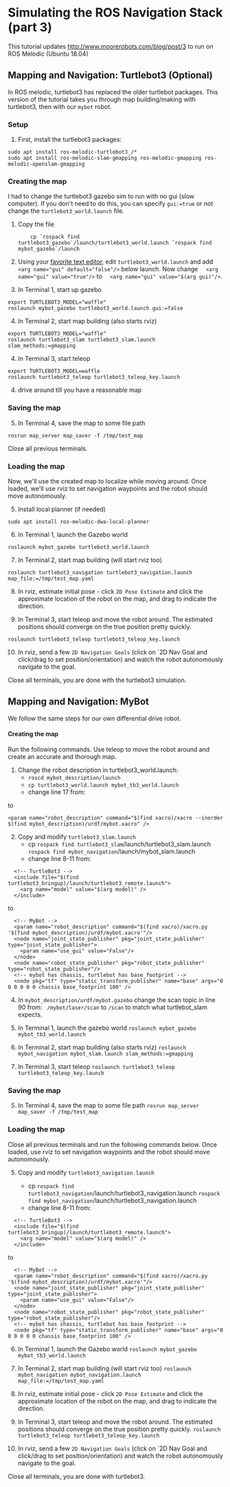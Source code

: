 # Simulating the ROS Navigation Stack (part 3)

This tutorial updates http://www.moorerobots.com/blog/post/3 to run on ROS Melodic (Ubuntu 18.04)

## Mapping and Navigation: Turtlebot3 (Optional)
In ROS melodic, turtlebot3 has replaced the older turtlebot packages.  This
version of the tutorial takes you through map building/making with turtlebot3,
then with our `mybot` robot.

### Setup
1. First, install the turtlebot3 packages:
```
sudo apt install ros-melodic-turtlebot3_/*
sudo apt install ros-melodic-slam-gmapping ros-melodic-gmapping ros-melodic-openslam-gmapping
```

### Creating the map
I had to change the turtlebot3 gazebo sim to run with no gui (slow computer).  If you don't need to do this, you can specify `gui:=true` or not change the `turtlebot3_world.launch` file.

1. Copy the file
    ```
        cp `rospack find turtlebot3_gazebo`/launch/turtlebot3_world.launch `rospack find mybot_gazebo`/launch
    ```
2. Using your [favorite text editor](http://vim.org), edit `turtlebot3_world.launch` and add
`<arg name="gui" default="false"/>` below launch.  Now change
`  <arg name="gui" value="true"/>`
to
`  <arg name="gui" value="$(arg gui)"/>`.  

2.  In Terminal 1, start up gazebo

```
export TURTLEBOT3_MODEL="waffle"
roslaunch mybot_gazebo turtlebot3_world.launch gui:=false
```

4. In Terminal 2, start map building (also starts rviz)
```
export TURTLEBOT3_MODEL="waffle"
roslaunch turtlebot3_slam turtlebot3_slam.launch slam_methods:=gmapping
```

4. In Terminal 3, start teleop
```
export TURTLEBOT3_MODEL=waffle
roslaunch turtlebot3_teleop turtlebot3_teleop_key.launch
```

4. drive around till you have a reasonable map

### Saving the map
5. In Terminal 4, save the map to some file path
```
rosrun map_server map_saver -f /tmp/test_map
```
Close all previous terminals.

### Loading the map
Now, we'll use the created map to localize while moving around.  Once
loaded, we'll use rviz to set navigation waypoints and the robot should move
autonomously.

5. Install local planner (if needed)
```
sudo apt install ros-melodic-dwa-local-planner
```

6. In Terminal 1, launch the Gazebo world
```
roslaunch mybot_gazebo turtlebot3_world.launch
```

7. In Terminal 2, start map building (will start rviz too)
```
roslaunch turtlebot3_navigation turtlebot3_navigation.launch map_file:=/tmp/test_map.yaml
```

8. In rviz, estimate initial pose - click `2D Pose Estimate` and click the approximate location of the robot on the map, and drag to indicate the direction.

9. In Terminal 3, start teleop and move the robot around.  The estimated positions should converge on the true position pretty quickly.
```
roslaunch turtlebot3_teleop turtlebot3_teleop_key.launch
```

10. In rviz, send a few `2D Navigation Goals` (click on `2D Nav Goal and click/drag to set position/orientation) and watch the robot autonomously navigate to the goal.

Close all terminals, you are done with the turtlebot3 simulation.

## Mapping and Navigation: MyBot
We follow the same steps for our own differential drive robot.

#### Creating the map
Run the following commands.  Use teleop to move the robot around and create an accurate and thorough map.

1. Change the robot description in turtlebot3_world.launch:
    * `roscd mybot_description/launch`
    * `cp turtlebot3_world.launch mybot_tb3_world.launch`
    * change line 17 from:
         <param name="robot_description" command="$(find xacro)/xacro --inorder $(find turtlebot3_description)/urdf/turtlebot3_$(arg model).urdf.xacro" /> 
to
```
<param name="robot_description" command="$(find xacro)/xacro --inorder $(find mybot_description)/urdf/mybot.xacro" /> 
```

2. Copy and modify `turtlebot3_slam.launch`
    * cp ``rospack find turtlebot3_slam``/launch/turtlebot3_slam.launch ``rospack find mybot_navigation``/launch/mybot_slam.launch
    * change line 8-11 from:
```
  <!-- TurtleBot3 -->
  <include file="$(find turtlebot3_bringup)/launch/turtlebot3_remote.launch">
    <arg name="model" value="$(arg model)" />
  </include>
```
to
```
  <!-- MyBot -->
  <param name="robot_description" command="$(find xacro)/xacro.py '$(find mybot_description)/urdf/mybot.xacro'"/>
  <node name="joint_state_publisher" pkg="joint_state_publisher" type="joint_state_publisher">
    <param name="use_gui" value="False"/>
  </node>
  <node name="robot_state_publisher" pkg="robot_state_publisher" type="robot_state_publisher"/>
  <!-- mybot has chassis, turtlebot has base_footprint -->
  <node pkg="tf" type="static_transform_publisher" name="base" args="0 0 0 0 0 0 chassis base_footprint 100" />
```

4. In `mybot_description/urdf/mybot.gazebo` change the scan topic in line 90 from:
   ` /mybot/laser/scan` to `/scan`
 to match what turtlebot_slam expects.

2. In Terminal 1, launch the gazebo world
`roslaunch mybot_gazebo mybot_tb3_world.launch`

3. In Terminal 2, start map building (also starts rviz)
`roslaunch mybot_navigation mybot_slam.launch slam_methods:=gmapping`

4. In Terminal 3, start teleop
`roslaunch turtlebot3_teleop turtlebot3_teleop_key.launch`

### Saving the map
5. In Terminal 4, save the map to some file path
`rosrun map_server map_saver -f /tmp/test_map`

### Loading the map
Close all previous terminals and run the following commands below.  Once loaded, use rviz to set navigation waypoints and the robot should move autonomously.

5. Copy and modify `turtlebot3_navigation.launch`

    * cp `rospack find turtlebot3_navigation`/launch/turtlebot3_navigation.launch `rospack find mybot_navigation`/launch/turtlebot3_navigation.launch
    * change line 8-11 from:
```
  <!-- TurtleBot3 -->
  <include file="$(find turtlebot3_bringup)/launch/turtlebot3_remote.launch">
    <arg name="model" value="$(arg model)" />
  </include>
```
to
```
  <!-- MyBot -->
  <param name="robot_description" command="$(find xacro)/xacro.py '$(find mybot_description)/urdf/mybot.xacro'"/>
  <node name="joint_state_publisher" pkg="joint_state_publisher" type="joint_state_publisher">
    <param name="use_gui" value="False"/>
  </node>
  <node name="robot_state_publisher" pkg="robot_state_publisher" type="robot_state_publisher"/>
  <!-- mybot has chassis, turtlebot has base_footprint -->
  <node pkg="tf" type="static_transform_publisher" name="base" args="0 0 0 0 0 0 chassis base_footprint 100" />
```

6. In Terminal 1, launch the Gazebo world
`roslaunch mybot_gazebo mybot_tb3_world.launch`

7. In Terminal 2, start map building (will start rviz too)
`roslaunch mybot_navigation mybot_navigation.launch map_file:=/tmp/test_map.yaml`

8. In rviz, estimate initial pose - click `2D Pose Estimate` and click the approximate location of the robot on the map, and drag to indicate the direction.

9. In Terminal 3, start teleop and move the robot around.  The estimated positions should converge on the true position pretty quickly.
`roslaunch turtlebot3_teleop turtlebot3_teleop_key.launch`

10. In rviz, send a few `2D Navigation Goals` (click on `2D Nav Goal and click/drag to set position/orientation) and watch the robot autonomously navigate to the goal.

Close all terminals, you are done with turtlebot3.